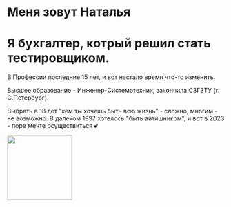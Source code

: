 # Меня зовут Наталья
# Я бухгалтер, котрый решил стать тестировщиком.
В Профессии последние 15 лет, и вот настало время что-то изменить.

Высшее образование - Инженер-Системотехник, закончила СЗГЗТУ (г. С.Петербург).

Выбрать в 18 лет "кем ты хочешь быть всю жизнь" - сложно, многим - не возможно.
В далеком 1997 хотелось "быть айтишником", и вот в 2023 - поре мечте осуществиться 💕

<img src="https://user-images.githubusercontent.com/121848826/211140238-4e41da61-b273-4536-9aa6-6b83fba38cf3.jpg" width="150" />
